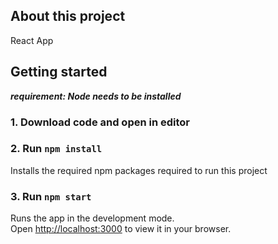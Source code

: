 ## About this project
React App

## Getting started 
***requirement: Node needs to be installed***

### 1. Download code and open in editor
### 2. Run `npm install`
Installs the required npm packages required to run this project
### 3. Run `npm start`

Runs the app in the development mode.\
Open [http://localhost:3000](http://localhost:3000) to view it in your browser.